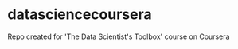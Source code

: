 datasciencecoursera
===================

Repo created for 'The Data Scientist's Toolbox' course on Coursera

